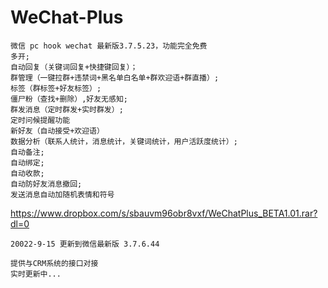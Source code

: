 # WeChat-Plus
 	微信 pc hook wechat 最新版3.7.5.23，功能完全免费
	多开;
	自动回复（关键词回复+快捷键回复）；
	群管理（一键拉群+违禁词+黑名单白名单+群欢迎语+群直播）;
	标签（群标签+好友标签）;
	僵尸粉（查找+删除）,好友无感知;
	群发消息（定时群发+实时群发）;
	定时问候提醒功能
	新好友（自动接受+欢迎语）
	数据分析（联系人统计，消息统计，关键词统计，用户活跃度统计）;
	自动备注;
	自动绑定;
	自动收款;
	自动防好友消息撤回;
	发送消息自动加随机表情和符号

https://www.dropbox.com/s/sbauvm96obr8vxf/WeChatPlus_BETA1.01.rar?dl=0

	20022-9-15 更新到微信最新版 3.7.6.44

	提供与CRM系统的接口对接
	实时更新中...
